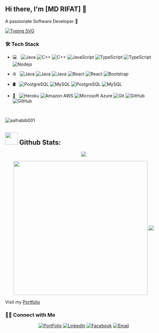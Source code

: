 


## Hi there, I'm [MD RIFAT] 👋
A passionate Software Developer 🚀 

[![Typing SVG](https://readme-typing-svg.herokuapp.com/?lines=I+am+Abdullah+AL+Habib;I+am+a+Software+Enginner)](https://git.io/typing-svg)


<h3>🛠 Tech Stack</h3>

- 💻 &nbsp;  ![Java](https://img.shields.io/badge/-Java-black?style=flat-square&logo=java) 
![C++](https://img.shields.io/badge/-C++-black?style=flat-square&logo=cplusplus)
![C++](https://img.shields.io/badge/-C-black?style=flat-square&logo=c)
![JavaScript](https://img.shields.io/badge/-JavaScript-black?style=flat-square&logo=javascript)
![TypeScript](https://img.shields.io/badge/-TypeScript-black?style=flat-square&logo=typescript)
![TypeScript](https://img.shields.io/badge/-Dart-black?style=flat-square&logo=dart)
![Nodejs](https://img.shields.io/badge/-Node.Js-black?style=flat-square&logo=Node.js)

- 🌐 &nbsp; 
![Java](https://img.shields.io/badge/-Spring%20Boot-black?style=flat-square&logo=springboot)
![Java](https://img.shields.io/badge/-Flutter-black?style=flat-square&logo=flutter)
![Java](https://img.shields.io/badge/-Express.Js-black?style=flat-square&logo=express)
![React](https://img.shields.io/badge/-React-black?style=flat-square&logo=react)
![React](https://img.shields.io/badge/-Angular-black?style=flat-square&logo=angular)
![Bootstrap](https://img.shields.io/badge/-Bootstrap-black?style=flat-square&logo=bootstrap)

- 🛢 &nbsp; 
![PostgreSQL](https://img.shields.io/badge/-PostgreSQL-black?style=flat-square&logo=postgresql)
![MySQL](https://img.shields.io/badge/-MySQL-black?style=flat-square&logo=mysql)
![PostgreSQL](https://img.shields.io/badge/-MongoDB-black?style=flat-square&logo=mongodb)
![MySQL](https://img.shields.io/badge/-Redis-black?style=flat-square&logo=redis)

- 🔧 &nbsp; ![Heroku](https://img.shields.io/badge/-Heroku-black?style=flat-square&logo=heroku)
![Amazon AWS](https://img.shields.io/badge/Amazon%20AWS-black?style=flat-square&logo=amazon-aws)
![Microsoft Azure](https://img.shields.io/badge/Microsoft%20Azure-black?style=flat-square&logo=microsoft-azure)
![Git](https://img.shields.io/badge/-Git-black?style=flat-square&logo=git)
![GitHub](https://img.shields.io/badge/-GitHub-black?style=flat-square&logo=github)
![GitHub](https://img.shields.io/badge/-Jenkins-black?style=flat-square&logo=jenkins)

<!--
**aalhabib001/aalhabib001** is a ✨ _special_ ✨ repository because its `README.md` (this file) appears on your GitHub profile.

Here are some ideas to get you started:

- 🔭 I’m currently working on ...
- 🌱 I’m currently learning ...
- 👯 I’m looking to collaborate on ...
- 🤔 I’m looking for help with ...
- 💬 Ask me about ...
- 📫 How to reach me: ...
- 😄 Pronouns: ...
- ⚡ Fun fact: ...
-->

<br/>

<p align="left"> <img src="https://komarev.com/ghpvc/?username=aalhabib001&label=Profile%20views&color=0e75b6&style=flat" alt="aalhabib001" /> </p>  
  
## <img src="https://media.giphy.com/media/ZCN6F3FAkwsyOGU2RS/giphy.gif" width="40"> **Github Stats:**

<p align="center">
   <img align="center" src="https://github-readme-streak-stats.herokuapp.com?user=aalhabib001&theme=slateorange&border=DDDDDD&stroke=4FDD21&fire=C7DD4F&currStreakNum=DDDB61"/>
</p>

 <p align="center">
  <a href="https://github.com/aalhabib001">
   <img width="430" align="center" src="https://github-readme-stats.vercel.app/api?username=aalhabib001&show_icons=true&theme=slateorange&count_private=true">
  </a>
  <a href="https://github.com/aalhabib001">
    <img align="center" src="https://github-readme-stats.anuraghazra1.vercel.app/api/top-langs/?username=aalhabib001&layout=compact&theme=slateorange&langs_count=8" />
  </a>
 </p>

Visit my [Portfolio](http://habib.info.bd)

<h3> 🤝🏻 Connect with Me </h3>

<p align="center">
<a href="https://habib.info.bd/"><img alt="PortFolio" src="https://img.shields.io/badge/habib.info.bd-Portfolio-blue?style=flat-square&logo=google-chrome"></a>
<a href="https://www.linkedin.com/in/aalhabib001/"><img alt="LinkedIn" src="https://img.shields.io/badge/aalhabib001-linkedIn-brightgreen?style=flat-square&logo=linkedin"></a>
<a href="https://www.facebook.com/aalhabib001/"><img alt="Facebook" src="https://img.shields.io/badge/aalhabib001-facebook-blue?style=flat&logo=facebook"></a>
<a href="mailto:aalhabib001@gmail.com"><img alt="Email" src="https://img.shields.io/badge/Email-aalhabib001@gmail.com-blue?style=flat-square&logo=gmail"></a>
</p>

<br/>
<!--
[![Readme Quotes](https://quotes-github-readme.vercel.app/api?type=horizontal)](https://github.com/piyushsuthar/github-readme-quotes)

<br/>

<img src='https://random-memer.herokuapp.com/' title="Meme" alt="Please refresh the page if the meme doesn't show up.">
-->

